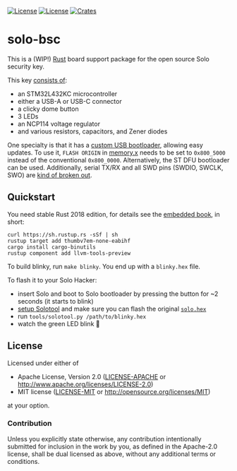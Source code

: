 [![License](https://img.shields.io/badge/License-Apache%202.o-yellogreen.svg)](https://github.com/solokeys/solo-bsc/blob/master/LICENSE-APACHE) [![License](https://img.shields.io/badge/License-MIT-yellow.svg)](https://github.com/solokeys/solo-bsc/blob/master/LICENSE-MIT) [![Crates](https://img.shields.io/crates/v/solo-bsc.svg)](https://crates.io/crates/solo-bsc)

# solo-bsc
This is a (WIP!) [Rust](https://github.com/rust-embedded) board support package for the open source Solo security key.

This key [consists of](https://github.com/solokeys/solo-hw):
- an STM32L432KC microcontroller
- either a USB-A or USB-C connector
- a clicky dome button
- 3 LEDs
- an NCP114 voltage regulator
- and various resistors, capacitors, and Zener diodes

One specialty is that it has a [custom USB bootloader](https://solo.solokeys.io/building/), allowing easy updates. To use it, `FLASH ORIGIN` in [memory.x](https://github.com/solokeys/solo-bsc/blob/master/memory.x) needs to be set to `0x800_5000` instead of the conventional `0x800_0000`.
Alternatively, the ST DFU bootloader can be used.
Additionally, serial TX/RX and all SWD pins (SWDIO, SWCLK, SWO) are [kind of broken out](https://conorpp.com/3d-printing-a-programming-jig-and-embedding-pogo-pins-using-eagle-and-fusion-360).

## Quickstart
You need stable Rust 2018 edition, for details see the [embedded book](https://docs.rust-embedded.org/book/intro/install.html), in short:
```
curl https://sh.rustup.rs -sSf | sh
rustup target add thumbv7em-none-eabihf
cargo install cargo-binutils
rustup component add llvm-tools-preview
```

To build blinky, run `make blinky`. You end up with a `blinky.hex` file.

To flash it to your Solo Hacker:
- insert Solo and boot to Solo bootloader by pressing the button for ~2 seconds (it starts to blink)
- [setup Solotool](https://github.com/solokeys/solo/blob/master/README.md#solo-for-hackers) and make sure you can flash the original [`solo.hex`](https://github.com/solokeys/solo/releases/download/basic-hacker-build/solo.hex)
- run `tools/solotool.py /path/to/blinky.hex`
- watch the green LED blink :tada:

## License

Licensed under either of

- Apache License, Version 2.0 ([LICENSE-APACHE](LICENSE-APACHE) or
  http://www.apache.org/licenses/LICENSE-2.0)
- MIT license ([LICENSE-MIT](LICENSE-MIT) or http://opensource.org/licenses/MIT)

at your option.

### Contribution

Unless you explicitly state otherwise, any contribution intentionally submitted for inclusion in the
work by you, as defined in the Apache-2.0 license, shall be dual licensed as above, without any
additional terms or conditions.
